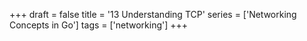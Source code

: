 +++
draft = false
title = '13 Understanding TCP'
series = ['Networking Concepts in Go']
tags = ['networking']
+++